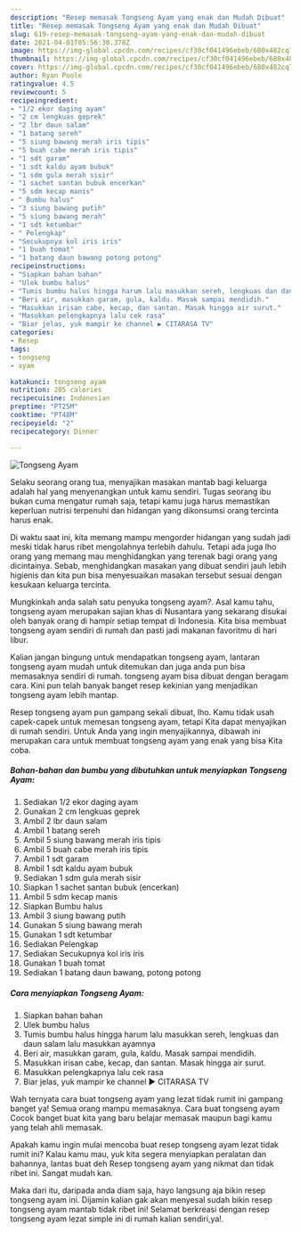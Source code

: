 ```yaml
---
description: "Resep memasak Tongseng Ayam yang enak dan Mudah Dibuat"
title: "Resep memasak Tongseng Ayam yang enak dan Mudah Dibuat"
slug: 619-resep-memasak-tongseng-ayam-yang-enak-dan-mudah-dibuat
date: 2021-04-01T05:56:30.378Z
image: https://img-global.cpcdn.com/recipes/cf30cf041496ebeb/680x482cq70/tongseng-ayam-foto-resep-utama.jpg
thumbnail: https://img-global.cpcdn.com/recipes/cf30cf041496ebeb/680x482cq70/tongseng-ayam-foto-resep-utama.jpg
cover: https://img-global.cpcdn.com/recipes/cf30cf041496ebeb/680x482cq70/tongseng-ayam-foto-resep-utama.jpg
author: Ryan Poole
ratingvalue: 4.5
reviewcount: 5
recipeingredient:
- "1/2 ekor daging ayam"
- "2 cm lengkuas geprek"
- "2 lbr daun salam"
- "1 batang sereh"
- "5 siung bawang merah iris tipis"
- "5 buah cabe merah iris tipis"
- "1 sdt garam"
- "1 sdt kaldu ayam bubuk"
- "1 sdm gula merah sisir"
- "1 sachet santan bubuk encerkan"
- "5 sdm kecap manis"
- " Bumbu halus"
- "3 siung bawang putih"
- "5 siung bawang merah"
- "1 sdt ketumbar"
- " Pelengkap"
- "Secukupnya kol iris iris"
- "1 buah tomat"
- "1 batang daun bawang potong potong"
recipeinstructions:
- "Siapkan bahan bahan"
- "Ulek bumbu halus"
- "Tumis bumbu halus hingga harum lalu masukkan sereh, lengkuas dan daun salam lalu masukkan ayamnya"
- "Beri air, masukkan garam, gula, kaldu. Masak sampai mendidih."
- "Masukkan irisan cabe, kecap, dan santan. Masak hingga air surut."
- "Masukkan pelengkapnya lalu cek rasa"
- "Biar jelas, yuk mampir ke channel ▶️ CITARASA TV"
categories:
- Resep
tags:
- tongseng
- ayam

katakunci: tongseng ayam 
nutrition: 205 calories
recipecuisine: Indonesian
preptime: "PT25M"
cooktime: "PT48M"
recipeyield: "2"
recipecategory: Dinner

---
```



![Tongseng Ayam](https://img-global.cpcdn.com/recipes/cf30cf041496ebeb/680x482cq70/tongseng-ayam-foto-resep-utama.jpg)

Selaku seorang orang tua, menyajikan masakan mantab bagi keluarga adalah hal yang menyenangkan untuk kamu sendiri. Tugas seorang ibu bukan cuma mengatur rumah saja, tetapi kamu juga harus memastikan keperluan nutrisi terpenuhi dan hidangan yang dikonsumsi orang tercinta harus enak.

Di waktu  saat ini, kita memang mampu mengorder hidangan yang sudah jadi meski tidak harus ribet mengolahnya terlebih dahulu. Tetapi ada juga lho orang yang memang mau menghidangkan yang terenak bagi orang yang dicintainya. Sebab, menghidangkan masakan yang dibuat sendiri jauh lebih higienis dan kita pun bisa menyesuaikan masakan tersebut sesuai dengan kesukaan keluarga tercinta. 



Mungkinkah anda salah satu penyuka tongseng ayam?. Asal kamu tahu, tongseng ayam merupakan sajian khas di Nusantara yang sekarang disukai oleh banyak orang di hampir setiap tempat di Indonesia. Kita bisa membuat tongseng ayam sendiri di rumah dan pasti jadi makanan favoritmu di hari libur.

Kalian jangan bingung untuk mendapatkan tongseng ayam, lantaran tongseng ayam mudah untuk ditemukan dan juga anda pun bisa memasaknya sendiri di rumah. tongseng ayam bisa dibuat dengan beragam cara. Kini pun telah banyak banget resep kekinian yang menjadikan tongseng ayam lebih mantap.

Resep tongseng ayam pun gampang sekali dibuat, lho. Kamu tidak usah capek-capek untuk memesan tongseng ayam, tetapi Kita dapat menyajikan di rumah sendiri. Untuk Anda yang ingin menyajikannya, dibawah ini merupakan cara untuk membuat tongseng ayam yang enak yang bisa Kita coba.

<!--inarticleads1-->

##### Bahan-bahan dan bumbu yang dibutuhkan untuk menyiapkan Tongseng Ayam:

1. Sediakan 1/2 ekor daging ayam
1. Gunakan 2 cm lengkuas geprek
1. Ambil 2 lbr daun salam
1. Ambil 1 batang sereh
1. Ambil 5 siung bawang merah iris tipis
1. Ambil 5 buah cabe merah iris tipis
1. Ambil 1 sdt garam
1. Ambil 1 sdt kaldu ayam bubuk
1. Sediakan 1 sdm gula merah sisir
1. Siapkan 1 sachet santan bubuk (encerkan)
1. Ambil 5 sdm kecap manis
1. Siapkan  Bumbu halus
1. Ambil 3 siung bawang putih
1. Gunakan 5 siung bawang merah
1. Gunakan 1 sdt ketumbar
1. Sediakan  Pelengkap
1. Sediakan Secukupnya kol iris iris
1. Gunakan 1 buah tomat
1. Sediakan 1 batang daun bawang, potong potong




<!--inarticleads2-->

##### Cara menyiapkan Tongseng Ayam:

1. Siapkan bahan bahan
1. Ulek bumbu halus
1. Tumis bumbu halus hingga harum lalu masukkan sereh, lengkuas dan daun salam lalu masukkan ayamnya
1. Beri air, masukkan garam, gula, kaldu. Masak sampai mendidih.
1. Masukkan irisan cabe, kecap, dan santan. Masak hingga air surut.
1. Masukkan pelengkapnya lalu cek rasa
1. Biar jelas, yuk mampir ke channel ▶️ CITARASA TV




Wah ternyata cara buat tongseng ayam yang lezat tidak rumit ini gampang banget ya! Semua orang mampu memasaknya. Cara buat tongseng ayam Cocok banget buat kita yang baru belajar memasak maupun bagi kamu yang telah ahli memasak.

Apakah kamu ingin mulai mencoba buat resep tongseng ayam lezat tidak rumit ini? Kalau kamu mau, yuk kita segera menyiapkan peralatan dan bahannya, lantas buat deh Resep tongseng ayam yang nikmat dan tidak ribet ini. Sangat mudah kan. 

Maka dari itu, daripada anda diam saja, hayo langsung aja bikin resep tongseng ayam ini. Dijamin kalian gak akan menyesal sudah bikin resep tongseng ayam mantab tidak ribet ini! Selamat berkreasi dengan resep tongseng ayam lezat simple ini di rumah kalian sendiri,ya!.


